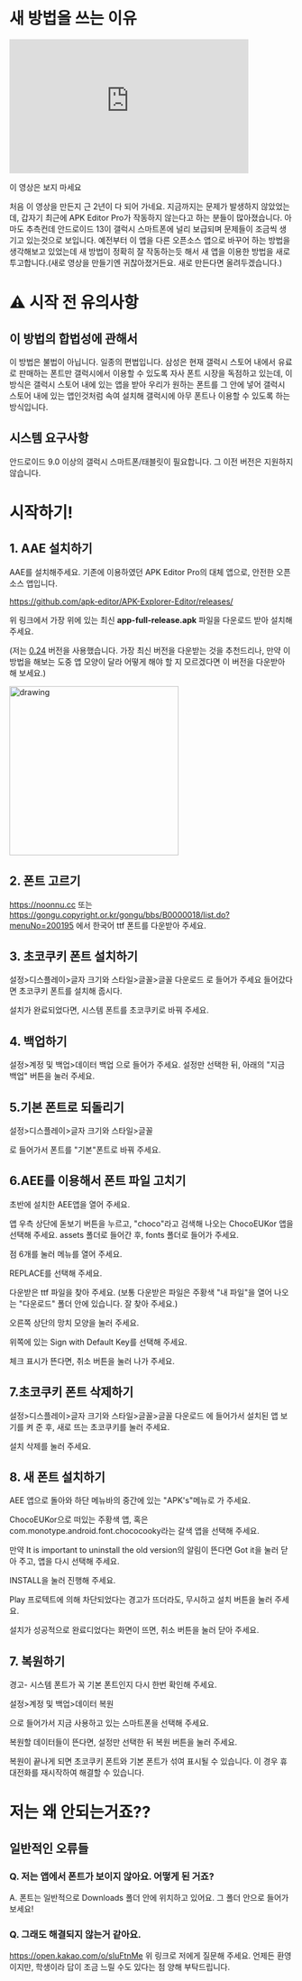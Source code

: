 
# 새 방법을 쓰는 이유
<iframe width="424" height="238" src="https://www.youtube.com/embed/6TzR0KvnJ-E" title="[2022] 갤럭시 기본폰트 ttf 폰트로 아무거로나 바꾸기" frameborder="0" allow="accelerometer; autoplay; clipboard-write; encrypted-media; gyroscope; picture-in-picture" allowfullscreen></iframe>

이 영상은 보지 마세요

처음 이 영상을 만든지 근 2년이 다 되어 가네요. 지금까지는 문제가 발생하지 않았었는데, 갑자기 최근에 APK Editor Pro가 작동하지 않는다고 하는 분들이 많아졌습니다. 아마도 추측컨데 안드로이드 13이 갤럭시 스마트폰에 널리 보급되며 문제들이 조금씩 생기고 있는것으로 보입니다. 예전부터 이 앱을 다른 오픈소스 앱으로 바꾸어 하는 방법을 생각해보고 있었는데 새 방법이 정확히 잘 작동하는듯 해서 새 앱을 이용한 방법을 새로 투고합니다.(새로 영상을 만들기엔 귀찮아졌거든요. 새로 만든다면 올려두겠습니다.)


# ⚠️ 시작 전 유의사항
## 이 방법의 합법성에 관해서
이 방법은 불법이 아닙니다. 일종의 편법입니다. 삼성은 현재 갤럭시 스토어 내에서 유료로 판매하는 폰트만 갤럭시에서 이용할 수 있도록 자사 폰트 시장을 독점하고 있는데, 이 방식은 갤럭시 스토어 내에 있는 앱을 받아 우리가 원하는 폰트를 그 안에 넣어 갤럭시 스토어 내에 있는 앱인것처럼 속여 설치해 갤럭시에 아무 폰트나 이용할 수 있도록 하는 방식입니다. 
## 시스템 요구사항
안드로이드 9.0 이상의 갤럭시 스마트폰/태블릿이 필요합니다. 그 이전 버전은 지원하지 않습니다.

# 시작하기!
## 1. AAE 설치하기
AAE를 설치해주세요. 기존에 이용하였던 APK Editor Pro의 대체 앱으로, 안전한 오픈소스 앱입니다.

https://github.com/apk-editor/APK-Explorer-Editor/releases/

위 링크에서 가장 위에 있는 최신 **app-full-release.apk** 파일을 다운로드 받아 설치해 주세요.

(저는 [0.24](https://github.com/apk-editor/APK-Explorer-Editor/releases/download/v0.24/app-full-release.apk) 버전을 사용했습니다. 가장 최신 버전을 다운받는 것을 추천드리나, 만약 이 방법을 해보는 도중 앱 모양이 달라 어떻게 해야 할 지 모르겠다면 이 버전을 다운받아 해 보세요.)

<img src="/images/galaxyttf_new/installingaee.jpg" alt="drawing" width="300"/>

## 2. 폰트 고르기
https://noonnu.cc 또는 https://gongu.copyright.or.kr/gongu/bbs/B0000018/list.do?menuNo=200195
에서 한국어 ttf 폰트를 다운받아 주세요.<!--만약 폰트 파일이 otf 파일밖에 없다면, 아래를 참조해 주세요.-->

## 3. 초코쿠키 폰트 설치하기
설정>디스플레이>글자 크기와 스타일>글꼴>글꼴 다운로드
로 들어가 주세요
들어갔다면 초코쿠키 폰트를 설치해 줍시다.

설치가 완료되었다면, 시스템 폰트를 초코쿠키로 바꿔 주세요.

## 4. 백업하기
설정>계정 및 백업>데이터 백업
으로 들어가 주세요. 설정만 선택한 뒤, 아래의 "지금 백업" 버튼을 눌러 주세요.

## 5.기본 폰트로 되돌리기
설정>디스플레이>글자 크기와 스타일>글꼴

로 들어가서 폰트를 "기본"폰트로 바꿔 주세요.

## 6.AEE를 이용해서 폰트 파일 고치기
초반에 설치한 AEE앱을 열어 주세요.

앱 우측 상단에 돋보기 버튼을 누르고, "choco"라고 검색해 나오는 ChocoEUKor 앱을 선택해 주세요.
assets 폴더로 들어간 후, fonts 폴더로 들어가 주세요.

점 6개를 눌러 메뉴를 열어 주세요.

REPLACE를 선택해 주세요.

다운받은 ttf 파일을 찾아 주세요. (보통 다운받은 파일은 주황색 "내 파일"을 열어 나오는 "다운로드" 폴더 안에 있습니다. 잘 찾아 주세요.)

오른쪽 상단의 망치 모양을 눌러 주세요.

위쪽에 있는 Sign with Default Key를 선택해 주세요.

체크 표시가 뜬다면, 취소 버튼을 눌러 나가 주세요.

## 7.초코쿠키 폰트 삭제하기
설정>디스플레이>글자 크기와 스타일>글꼴>글꼴 다운로드
에 들어가서 설치된 앱 보기를 켜 준 후, 새로 뜨는 초코쿠키를 눌러 주세요.

설치 삭제를 눌러 주세요.

## 8. 새 폰트 설치하기
AEE 앱으로 돌아와 하단 메뉴바의 중간에 있는 "APK's"메뉴로 가 주세요.

ChocoEUKor으로 떠있는 주황색 앱, 혹은 com.monotype.android.font.chococooky라는 갈색 앱을 선택해 주세요.

만약 It is important to uninstall the old version의 알림이 뜬다면 Got it을 눌러 닫아 주고, 앱을 다시 선택해 주세요.

INSTALL을 눌러 진행해 주세요.

Play 프로텍트에 의해 차단되었다는 경고가 뜨더라도, 무시하고 설치 버튼을 눌러 주세요.

설치가 성공적으로 완료디었다는 화면이 뜨면, 취소 버튼을 눌러 닫아 주세요.

## 7. 복원하기
경고- 시스템 폰트가 꼭 기본 폰트인지 다시 한번 확인해 주세요.

설정>계정 및 백업>데이터 복원

으로 들어가서 지금 사용하고 있는 스마트폰을 선택해 주세요.

복원할 데이터들이 뜬다면, 설정만 선택한 뒤 복원 버튼을 눌러 주세요.

복원이 끝나게 되면 초코쿠키 폰트와 기본 폰트가 섞여 표시될 수 있습니다. 이 경우 휴대전화를 재시작하여 해결할 수 있습니다.




# 저는 왜 안되는거죠??
## 일반적인 오류들
### Q. 저는 앱에서 폰트가 보이지 않아요. 어떻게 된 거죠?
A. 폰트는 일반적으로 Downloads 폴더 안에 위치하고 있어요. 그 폴더 안으로 들어가 보세요!
<!--
### Q. 저는 ttf 파일이 아니라 otf 파일의 폰트밖에 가지고 있지 않아요
A.
--> 
### Q. 그래도 해결되지 않는거 같아요.
https://open.kakao.com/o/sIuFtnMe
위 링크로 저에게 질문해 주세요. 언제든 환영이지만, 학생이라 답이 조금 느릴 수도 있다는 점 양해 부탁드립니다.
